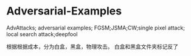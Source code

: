 # Adversarial-Examples
AdvAttacks; adversarial examples; FGSM;JSMA;CW;single pixel attack; local search attack;deepfool

根据根据成本，分为白盒，黑盒，物理攻击。 白盒和黑盒文件夹标记反了
